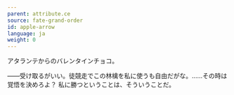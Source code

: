 ```yaml
---
parent: attribute.ce
source: fate-grand-order
id: apple-arrow
language: ja
weight: 0
---
```


アタランテからのバレンタインチョコ。

――受け取るがいい。徒競走でこの林檎を私に使うも自由だがな。……その時は覚悟を決めろよ？
私に勝つということは、そういうことだ。
